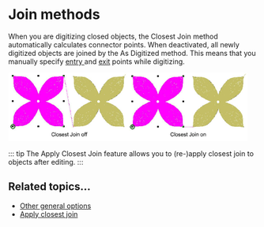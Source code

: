 # Join methods

When you are digitizing closed objects, the Closest Join method automatically calculates connector points. When deactivated, all newly digitized objects are joined by the As Digitized method. This means that you manually specify [entry ](../../glossary/glossary)and [exit](../../glossary/glossary#exit) points while digitizing.

![input00021.png](assets/input00021.png)

::: tip
The Apply Closest Join feature allows you to (re-)apply closest join to objects after editing.
:::

## Related topics...

- [Other general options](../../Setup/settings/Other_general_options)
- [Apply closest join](../../Quality/connectors/Apply_closest_join)
